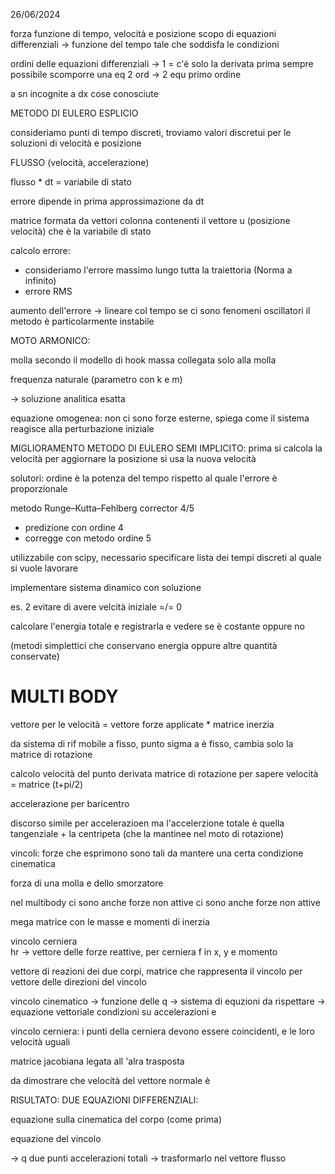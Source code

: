 26/06/2024


forza funzione di tempo, velocità e posizione 
scopo di equazioni differenziali -> funzione del tempo tale che soddisfa le condizioni

ordini delle equazioni differenziali -> 1 = c'è solo la derivata prima
sempre possibile scomporre una eq 2 ord -> 2 equ primo ordine

a sn incognite
a dx cose conosciute


METODO DI EULERO ESPLICIO

consideriamo punti di tempo discreti, troviamo valori discretui per le soluzioni di velocità e posizione

FLUSSO (velocità, accelerazione)

flusso * dt = variabile di stato

errore dipende in prima approssimazione da dt



matrice formata da vettori colonna contenenti il vettore u (posizione velocità) che è la variabile di stato

calcolo errore:



- consideriamo l'errore massimo lungo tutta la traiettoria (Norma a  infinito)
- errore RMS

aumento dell'errore -> lineare col tempo
se ci sono fenomeni oscillatori il metodo è particolarmente instabile


MOTO ARMONICO:

molla secondo il modello di hook
massa collegata solo alla molla

frequenza naturale (parametro con k e m)

-> soluzione analitica esatta




equazione omogenea: non ci sono forze esterne, spiega come il sistema reagisce alla perturbazione iniziale


MIGLIORAMENTO METODO DI EULERO SEMI IMPLICITO:
    prima si calcola la velocità 
    per aggiornare la posizione si usa la nuova velocità

solutori: ordine è la potenza del tempo rispetto al quale l'errore è proporzionale

metodo Runge–Kutta–Fehlberg corrector 4/5
- predizione con ordine 4
- corregge con metodo ordine 5

utilizzabile con scipy, necessario specificare lista dei tempi discreti al quale si vuole lavorare


implementare sistema dinamico con soluzione 


es. 2 evitare di avere velcità iniziale =/= 0

calcolare l'energia totale e registrarla e vedere se è costante oppure no

(metodi simplettici che conservano energia oppure altre quantità conservate)


# MULTI BODY


vettore per le velocità = vettore forze applicate * matrice inerzia


da sistema di rif mobile a fisso,
punto sigma a è fisso, cambia solo la matrice di rotazione

calcolo velocità del punto
derivata matrice di rotazione per sapere velocità = matrice (t+pi/2)



accelerazione per baricentro

discorso simile per accelerazioen ma l'accelerzione totale è quella tangenziale + la centripeta (che la mantinee nel moto di rotazione)


vincoli: forze che esprimono sono tali da mantere una certa condizione cinematica

forza di una molla e dello smorzatore 



nel multibody ci sono anche forze non attive
ci sono anche forze non attive

mega matrice con le masse e momenti di inerzia


vincolo cerniera  
hr -> vettore delle forze reattive, per cerniera f in x, y e momento    

vettore di reazioni dei due corpi, matrice che rappresenta il vincolo per vettore delle direzioni del vincolo

vincolo cinematico -> funzione delle q -> sistema di equzioni da rispettare -> equazione vettoriale 
condizioni su accelerazioni e 


vincolo cerniera: i punti della cerniera devono essere coincidenti, e le loro velocità  uguali

matrice jacobiana legata all 'alra trasposta

da dimostrare che velocità del vettore normale è 



RISULTATO: DUE EQUAZIONI DIFFERENZIALI:

equazione sulla cinematica del corpo (come prima)

equazione del vincolo

-> q due punti accelerazioni totali -> trasformarlo nel vettore flusso